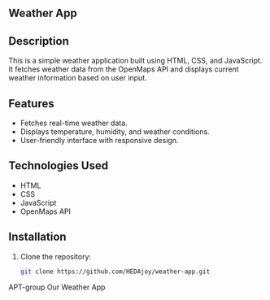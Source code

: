 ## Weather App

## Description
This is a simple weather application built using HTML, CSS, and JavaScript. It fetches weather data from the OpenMaps API and displays current weather information based on user input.

## Features
- Fetches real-time weather data.
- Displays temperature, humidity, and weather conditions.
- User-friendly interface with responsive design.

## Technologies Used
- HTML
- CSS
- JavaScript
- OpenMaps API

## Installation
1. Clone the repository:
   ```bash
   git clone https://github.com/HEDAjoy/weather-app.git
 APT-group
Our Weather App
